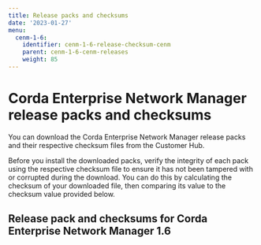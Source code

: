 ```yaml
---
title: Release packs and checksums
date: '2023-01-27'
menu:
  cenm-1-6:
    identifier: cenm-1-6-release-checksum-cenm
    parent: cenm-1-6-cenm-releases
    weight: 85
---
```


# Corda Enterprise Network Manager release packs and checksums

You can download the Corda Enterprise Network Manager release packs and their respective checksum files from the Customer Hub.

Before you install the downloaded packs, verify the integrity of each pack using the respective checksum file to ensure it has not been tampered with or corrupted during the download. You can do this by calculating the checksum of your downloaded file, then comparing its value to the checksum value provided below.

## Release pack and checksums for Corda Enterprise Network Manager 1.6


